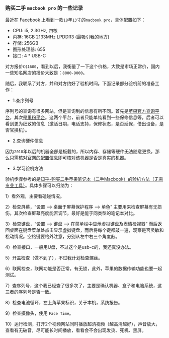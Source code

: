 ### 购买二手 `macbook pro` 的一些记录

最近在 Facebook 上看到一款`18`年`13`寸的`macbook pro`，具体配置如下：

- CPU: i5, 2.3GHz, 四核
- 内存: 16GB 2133MHz LPDDR3 (最吸引我的地方)
- 存储: 256GB
- 图形处理器: 655
- 接口: 4 * USB-C

对方报价`C$1600`，看到以后，我衡量了一下这个价格，大致是市场正常价，国内一些知名网店的报价大致是：`8000-9000`。

随后，我联系了对方，并和对方约好了验机时间。下面记录部分验机前的准备工作：

- 1.查序列号

序列号的查询有很多网站，但是查询到的信息有所不同。首先是[苹果官方查询平台](https://checkcoverage.apple.com/cn/zh/)，其次是[果粉平台](https://www.guofenjianding.com/)。这两个平台，前者只能单纯看到一些保修信息等，后者可以看到更为细致的信息（激活日期，电话支持，保修状态，是否延保，借出设备，是否官换机）。

- 2.查询硬件信息

因为`2018`年以后的机器全部是板载的，所以内存、存储等硬件无法随意更换，那么只需核对[官网的配置信息](https://support.apple.com/zh-cn/HT201300)即可核对该机器是否是真实的机器。

- 3.学习验机方法

验机步骤参考的是[知乎-购买二手苹果笔记本（二手Macbook）的验机方法（无需专业工具）](https://zhuanlan.zhihu.com/p/43982670)。具体步骤可以归纳为：

1）看外观，主要看磕碰情况。

2）检查屏幕，“设置 --> 桌面于屏幕保护程序 --> 单色” 主要用来检查屏幕有无损伤，其次检查屏幕亮度能否调节，最好是能于同类型的笔记本对比。

3）检查键盘，“设置 --> 键盘 --> 在菜单栏中显示虚拟键盘及表情检视器” 而后返回桌面在键盘菜单处点击显示虚拟键盘，而后将每个键都敲一遍，观察是否灵敏和松动情况。空格键要格外注意，分别从左中右三个角度敲。

4）检查接口，一般用U盘，不过这个是usb-c的，我还真没办法。

5）开盖检查（做不到了），不过我计划检查螺丝。

6）联网检查，联网功能是否正常，有无锁，此外，苹果的数据传输功能也要一起测试。

7）查序列号，这个我已经查了很多次了，主要是确认机器、盒子和电脑系统，这三者的序列号是否一致。

8）检查电池循环，左上角苹果标识，关于本机，系统报告。

9）检查摄像头，使用 `Face Time`。

10）运行检测，打开2个视频网站同时播放超清视频（越高清越好），声音放大，查看有无破音，尽可能长时间播放，看看会不会出现发烫、死机、黑屏。
